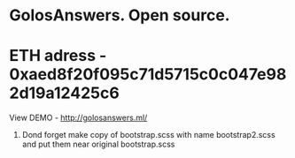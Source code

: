 # GolosAnswers. Open source.

# ETH adress - 0xaed8f20f095c71d5715c0c047e982d19a12425c6

View DEMO - http://golosanswers.ml/

1. Dond forget make copy of bootstrap.scss with name bootstrap2.scss and put them near original bootstrap.scss
